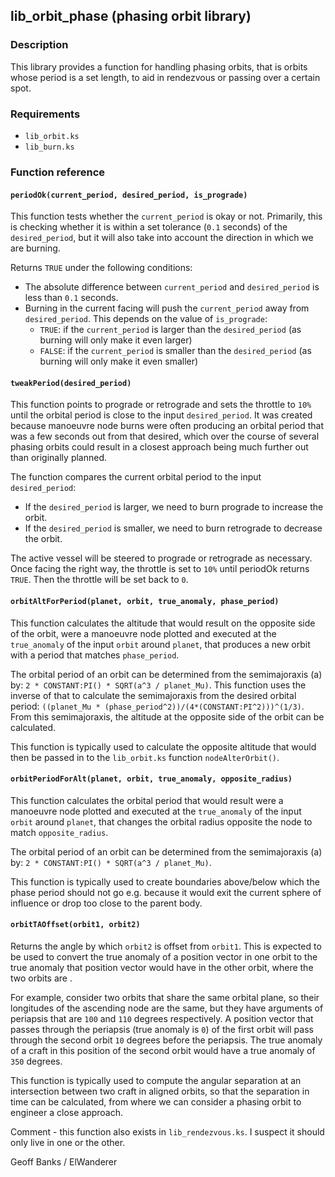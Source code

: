 ## lib\_orbit\_phase (phasing orbit library)

### Description

This library provides a function for handling phasing orbits, that is orbits whose period is a set length, to aid in rendezvous or passing over a certain spot.

### Requirements

* `lib_orbit.ks`
* `lib_burn.ks`

### Function reference

#### `periodOk(current_period, desired_period, is_prograde)`

This function tests whether the `current_period` is okay or not. Primarily, this is checking whether it is within a set tolerance (`0.1` seconds) of the `desired_period`, but it will also take into account the direction in which we are burning.

Returns `TRUE` under the following conditions:
* The absolute difference between `current_period` and `desired_period` is less than `0.1` seconds.
* Burning in the current facing will push the `current_period` away from `desired_period`. This depends on the value of `is_prograde`:
  * `TRUE`: if the `current_period` is larger than the `desired_period` (as burning will only make it even larger)
  * `FALSE`: if the `current_period` is smaller than the `desired_period` (as burning will only make it even smaller) 

#### `tweakPeriod(desired_period)`

This function points to prograde or retrograde and sets the throttle to `10%` until the orbital period is close to the input `desired_period`. It was created because manoeuvre node burns were often producing an orbital period that was a few seconds out from that desired, which over the course of several phasing orbits could result in a closest approach being much further out than originally planned.

The function compares the current orbital period to the input `desired_period`:
* If the `desired_period` is larger, we need to burn prograde to increase the orbit.
* If the `desired_period` is smaller, we need to burn retrograde to decrease the orbit.

The active vessel will be steered to prograde or retrograde as necessary. Once facing the right way, the throttle is set to `10%` until periodOk returns `TRUE`. Then the throttle will be set back to `0`.

#### `orbitAltForPeriod(planet, orbit, true_anomaly, phase_period)`

This function calculates the altitude that would result on the opposite side of the orbit, were a manoeuvre node plotted and executed at the `true_anomaly` of the input `orbit` around `planet`, that produces a new orbit with a period that matches `phase_period`.

The orbital period of an orbit can be determined from the semimajoraxis (a) by: `2 * CONSTANT:PI() * SQRT(a^3 / planet_Mu)`. This function uses the inverse of that to calculate the semimajoraxis from the desired orbital period: `((planet_Mu * (phase_period^2))/(4*(CONSTANT:PI^2)))^(1/3)`. From this semimajoraxis, the altitude at the opposite side of the orbit can be calculated.

This function is typically used to calculate the opposite altitude that would then be passed in to the `lib_orbit.ks` function `nodeAlterOrbit()`.

#### `orbitPeriodForAlt(planet, orbit, true_anomaly, opposite_radius)`

This function calculates the orbital period that would result were a manoeuvre node plotted and executed at the `true_anomaly` of the input `orbit` around `planet`, that changes the orbital radius opposite the node to match `opposite_radius`.

The orbital period of an orbit can be determined from the semimajoraxis (a) by: `2 * CONSTANT:PI() * SQRT(a^3 / planet_Mu)`.

This function is typically used to create boundaries above/below which the phase period should not go e.g. because it would exit the current sphere of influence or drop too close to the parent body.

#### `orbitTAOffset(orbit1, orbit2)`

Returns the angle by which `orbit2` is offset from `orbit1`. This is expected to be used to convert the true anomaly of a position vector in one orbit to the true anomaly that position vector would have in the other orbit, where the two orbits are .

For example, consider two orbits that share the same orbital plane, so their longitudes of the ascending node are the same, but they have arguments of periapsis that are `100` and `110` degrees respectively. A position vector that passes through the periapsis (true anomaly is `0`) of the first orbit will pass through the second orbit `10` degrees before the periapsis. The true anomaly of a craft in this position of the second orbit would have a true anomaly of `350` degrees.

This function is typically used to compute the angular separation at an intersection between two craft in aligned orbits, so that the separation in time can be calculated, from where we can consider a phasing orbit to engineer a close approach.

Comment - this function also exists in `lib_rendezvous.ks`. I suspect it should only live in one or the other.

Geoff Banks / ElWanderer
